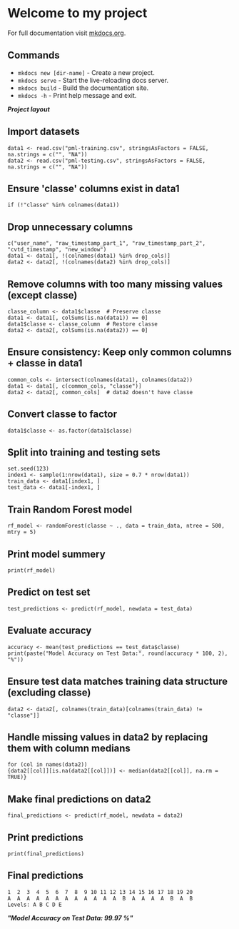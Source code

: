 # Welcome to my project

For full documentation visit [mkdocs.org](https://www.mkdocs.org).

## Commands

* `mkdocs new [dir-name]` - Create a new project.
* `mkdocs serve` - Start the live-reloading docs server.
* `mkdocs build` - Build the documentation site.
* `mkdocs -h` - Print help message and exit.

***Project layout***

## Import datasets
	data1 <- read.csv("pml-training.csv", stringsAsFactors = FALSE, na.strings = c("", "NA"))
	data2 <- read.csv("pml-testing.csv", stringsAsFactors = FALSE, na.strings = c("", "NA"))

## Ensure 'classe' columns exist in data1
	if (!"classe" %in% colnames(data1)) 

## Drop unnecessary columns
	c("user_name", "raw_timestamp_part_1", "raw_timestamp_part_2", "cvtd_timestamp", "new_window")
	data1 <- data1[, !(colnames(data1) %in% drop_cols)]
	data2 <- data2[, !(colnames(data2) %in% drop_cols)]

## Remove columns with too many missing values (except classe)
	classe_column <- data1$classe  # Preserve classe
	data1 <- data1[, colSums(is.na(data1)) == 0]
	data1$classe <- classe_column  # Restore classe
	data2 <- data2[, colSums(is.na(data2)) == 0]

## Ensure consistency: Keep only common columns + classe in data1
	common_cols <- intersect(colnames(data1), colnames(data2))
	data1 <- data1[, c(common_cols, "classe")]
	data2 <- data2[, common_cols]  # data2 doesn't have classe

## Convert classe to factor
	data1$classe <- as.factor(data1$classe)

## Split into training and testing sets
	set.seed(123)
	index1 <- sample(1:nrow(data1), size = 0.7 * nrow(data1))
	train_data <- data1[index1, ]
	test_data <- data1[-index1, ]

## Train Random Forest model
	rf_model <- randomForest(classe ~ ., data = train_data, ntree = 500, mtry = 5)

## Print model summery
	print(rf_model)

## Predict on test set
	test_predictions <- predict(rf_model, newdata = test_data)

##  Evaluate accuracy
	accuracy <- mean(test_predictions == test_data$classe)
	print(paste("Model Accuracy on Test Data:", round(accuracy * 100, 2), "%"))

## Ensure test data matches training data structure (excluding classe)
	data2 <- data2[, colnames(train_data)[colnames(train_data) != "classe"]]

## Handle missing values in data2 by replacing them with column medians
	for (col in names(data2)) 
	{data2[[col]][is.na(data2[[col]])] <- median(data2[[col]], na.rm = TRUE)}

## Make final predictions on data2
	final_predictions <- predict(rf_model, newdata = data2)

## Print predictions
	print(final_predictions)

## Final predictions
	1  2  3  4  5  6  7  8  9 10 11 12 13 14 15 16 17 18 19 20 
	A  A  A  A  A  A  A  A  A  A  A  A  B  A  A  A  A  B  A  B 
	Levels: A B C D E

***"Model Accuracy on Test Data: 99.97 %"***
	
